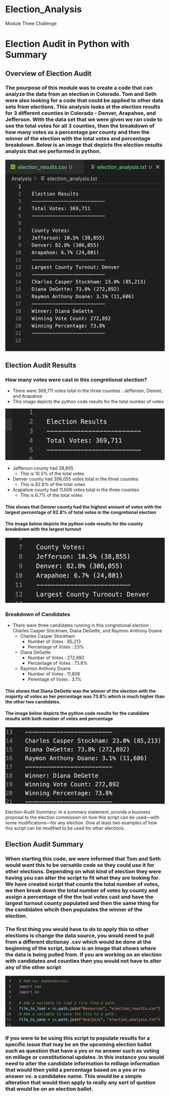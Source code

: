 # Election_Analysis

Module Three Challenge

# Election Audit in Python with Summary

## Overview of Election Audit

### The pourpose of this module was to create a code that can analyze the data from an election in Colorado. Tom and Seth were also looking for a code that could be applied to other data sets from elections. This analysis looks at the election results for 3 different counties in Colorado  - Denver, Arapahoe, and Jefferson. With the data set that we were given we ran code to see the total votes for all 3 counties, then the breakdown of how many votes as a percentage per county and then the winner of the election with the total votes and percentage breakdown. Below is an image that depicts the election results analysis that we performed in python. 

![Election_Results](https://github.com/walzfran/Election_Analysis/blob/main/Election_Results.png)

## Election Audit Results

### How many votes were cast in this congretional election?
* There were 369,711 votes total in the three counties : Jefferson, Denver, and Arapahoe
* This image depicts the python code results for the total number of votes

![Election_Total_Votes](https://github.com/walzfran/Election_Analysis/blob/main/Total_Votes.png)

  - Jefferson county had 38,855
    * This is 10.5% of the total votes
  - Denver county had 306,055 votes total in the three counties
    * This is 82.8% of the total votes
  - Arapahoe county had 11,606 votes total in the three counties
    * This is 6.7% of the total votes

#### This shows that Denver county had the highest amount of votes with the largest percentage of 82.8% of total votes in the congretional election
#### The image below depicts the python code results for the county breakdown with the largest turnout 

![County_Breakdown](https://github.com/walzfran/Election_Analysis/blob/main/County_Breakdown.png)

### Breakdown of Candidates
* There were three candidates running in this congretional election : Charles Casper Stockham, Diana DeGette, and Raymon Anthony Doane
  - Charles Casper Stockham
    * Number of Votes : 85,213
    * Percentage of Votes : 23%
  - Diana DeGette
    * Number of Votes : 272,892
    * Percentage of Votes : 73.8%
  - Raymon Anthony Doane 
    * Number of Votes : 11,606
    * Perentage of Votes : 3.1%

#### This shows that Diana DeGette was the winner of the election with the majority of votes as her percentage was 73.8% which is much higher than the other two candidates.
#### The image below depicts the python code results for the candidate results with both number of votes and percentage

![Candidate_Breakdown](https://github.com/walzfran/Election_Analysis/blob/main/Candidate_Breakdown.png)

Election-Audit Summary: In a summary statement, provide a business proposal to the election commission on how this script can be used—with some modifications—for any election. Give at least two examples of how this script can be modified to be used for other elections.

## Election Audit Summary
### When starting this code, we were informed that Tom and Seth would want this to be versatile code so they could use it for other elections. Depending on what kind of election they were having you can alter the script to fit what they are looking for. We have created script that counts the total number of votes, we then break down the total number of votes by county and assign a percentage of the the toal votes cast and have the largest turnout county populated and then the same thing for the candidates whcih then populates the winner of the election. 

### The first thing you would have to do to apply this to other elections is change the data source, you would need to pull from a different dictionay .csv which would be done at the beginning of the script, below is an image that shows where the data is being pulled from. If you are working on an election with candidates and counties then you would not have to alter any of the other script 

![Election_Data](https://github.com/walzfran/Election_Analysis/blob/main/Data_Election.png)

### If you were to be using this script to populate results for a specific issue that may be on the upcoming election ballot such as question that have a yes or no answer such as voting on millage or constitutional updates. In this instance you would need to alter the candidate information to millage information that would then yeild a percentage based on a yes or no answer vs. a candidates name. This would be a simple alteration that would then apply to really any sort of qustion that would be on an election ballot. 
